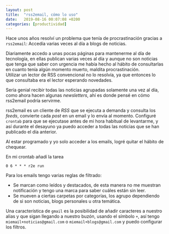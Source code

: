 ```yaml
---
layout: post
title:  "rss2email, cómo lo uso"
date:   2019-08-16 00:07:08 +0200
categories: [productividad]
---
```


Hace unos años resolví un problema que tenía de procrastinación gracias a `rss2email`: Accedía varias veces al día a blogs de noticias.

Diariamente accedo a unas pocas páginas para mantenerme al día de tecnología, en ellas publican varias veces al día y aunque no son noticias que tenga que saber con urgencia me había hecho al hábito de consultarlas en cuanto tenía algún momento muerto, maldita procrastinación.  
Utilizar un lector de RSS convencional no lo resolvía, ya que entonces lo que consultaba era el lector esperando novedades.

Sería genial recibir todas las noticias agrupadas solamente una vez al día, como ahora hacen algunas _newsletters_, ahí es donde pensé en cómo rss2email podría servirme.

rss2email es un cliente de _RSS_ que se ejecuta a demanda y consulta los _feeds_, convierte cada _post_ en un email y lo envía al momento. Configuré `crontab` para que se ejecutase antes de mi hora habitual de levantarme, y así durante el desayuno ya puedo acceder a todas las noticias que se han publicado el día anterior.

Al estar programado y yo solo acceder a los emails, logré quitar el hábito de chequear.

En mi crontab añadí la tarea

```
0 6 * * * r2e run
```

Para los emails tengo varias reglas de filtrado:
* Se marcan como leídos y destacados, de esta manera no me muestran notificación y tengo una marca para saber cuáles están sin leer.
* Se mueven a ciertas carpetas por categorías, los agrupo dependiendo de si son noticias, blogs personales u otra temática.

Una característica de `gmail` es la posibilidad de añadir caracteres a nuestro alias y que sigan llegando a nuestro buzón, usando el símbolo `+`, así tengo `miemail+noticias@gmail.com` o `miemail+blogs@gmail.com` y puedo configurar los filtros.
